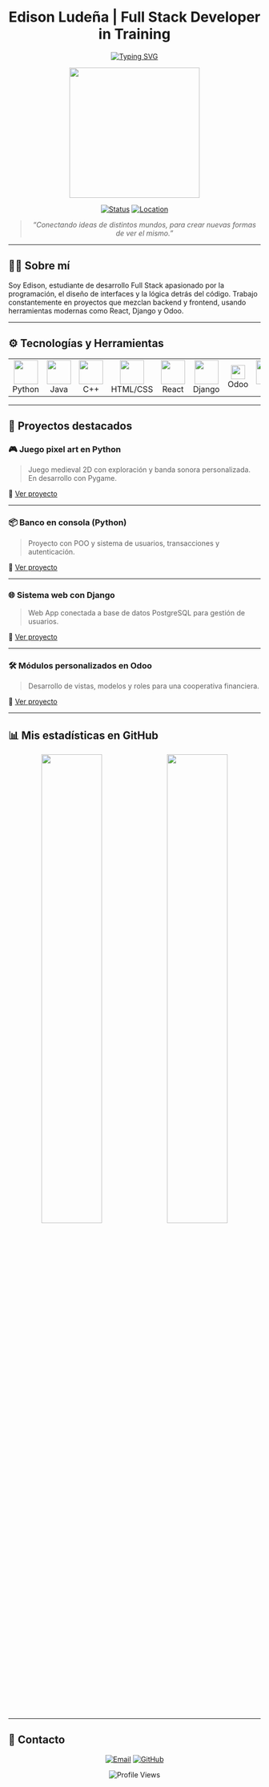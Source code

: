 <div align="center">

# Edison Ludeña | Full Stack Developer in Training

[![Typing SVG](https://readme-typing-svg.herokuapp.com?font=Fira+Code&size=28&pause=1000&color=38BDF8&width=600&lines=Full+Stack+Developer+in+Training;Learning+React%2C+Django+and+Odoo;Building+cool+projects+with+code)](https://git.io/typing-svg)

<img src="https://media.giphy.com/media/v1.Y2lkPTc5MGI3NjExaDJscG90c2xzMDJvY242MjhkdG85MWV1Ymt5ZmExZjBnYXdmaGdiaiZlcD12MV9naWZzX3NlYXJjaCZjdD1n/78XCFBGOlS6keY1Bil/giphy.gif" width="260" />

[![Status](https://img.shields.io/badge/Status-Open%20to%20Work-38BDF8?style=for-the-badge&logo=opencollective&logoColor=white)](https://github.com/edison32wlq)
[![Location](https://img.shields.io/badge/Location-Ecuador-FB7185?style=for-the-badge&logo=google-maps&logoColor=white)](https://www.google.com/maps/place/Ecuador)

> *“Conectando ideas de distintos mundos, para crear nuevas formas de ver el mismo.”*

</div>

---

## 👨‍💻 Sobre mí

Soy Edison, estudiante de desarrollo Full Stack apasionado por la programación, el diseño de interfaces y la lógica detrás del código. Trabajo constantemente en proyectos que mezclan backend y frontend, usando herramientas modernas como React, Django y Odoo.

---

## ⚙️ Tecnologías y Herramientas

<div align="center">

<table align="center">
  <tr>
    <td align="center" width="90">
      <img src="https://skillicons.dev/icons?i=python" width="48" />
      <br>Python
    </td>
    <td align="center" width="90">
      <img src="https://skillicons.dev/icons?i=java" width="48" />
      <br>Java
    </td>
    <td align="center" width="90">
      <img src="https://skillicons.dev/icons?i=cpp" width="48" />
      <br>C++
    </td>
    <td align="center" width="90">
      <img src="https://skillicons.dev/icons?i=html,css" width="48" />
      <br>HTML/CSS
    </td>
    <td align="center" width="90">
      <img src="https://skillicons.dev/icons?i=react" width="48" />
      <br>React
    </td>
    <td align="center" width="90">
      <img src="https://skillicons.dev/icons?i=django" width="48" />
      <br>Django
    </td>
    <td align="center" width="90">
      <img src="https://img.shields.io/badge/Odoo-8722C7?style=for-the-badge&logo=odoo&logoColor=white" height="28" />
      <br>Odoo
    </td>
    <td align="center" width="90">
      <img src="https://skillicons.dev/icons?i=mysql" width="48" />
      <br>SQL
    </td>
    <td align="center" width="90">
      <img src="https://skillicons.dev/icons?i=postgres" width="48" />
      <br>PostgreSQL
    </td>
  </tr>
</table>

</div>


---

## 🚀 Proyectos destacados

### 🎮 Juego pixel art en Python
> Juego medieval 2D con exploración y banda sonora personalizada. En desarrollo con Pygame.

🔗 [Ver proyecto](https://github.com/edison32wlq/juego-medieval)

---

### 📦 Banco en consola (Python)
> Proyecto con POO y sistema de usuarios, transacciones y autenticación.

🔗 [Ver proyecto](https://github.com/edison32wlq/banco-consola)

---

### 🌐 Sistema web con Django
> Web App conectada a base de datos PostgreSQL para gestión de usuarios.

🔗 [Ver proyecto](https://github.com/edison32wlq/sistema-django)

---

### 🛠 Módulos personalizados en Odoo
> Desarrollo de vistas, modelos y roles para una cooperativa financiera.

🔗 [Ver proyecto](https://github.com/edison32wlq/modulo-odoo-cooperativa)

---

## 📊 Mis estadísticas en GitHub

<div align="center">
  <img width="49%" src="https://github-readme-stats.vercel.app/api?username=edison32wlq&show_icons=true&theme=tokyonight&bg_color=0D1117&title_color=38BDF8&text_color=FFFFFF&icon_color=FB7185&border_color=38BDF8&hide_border=false" />
  <img width="49%" src="https://github-readme-stats.vercel.app/api/top-langs/?username=edison32wlq&layout=compact&theme=tokyonight&bg_color=0D1117&title_color=38BDF8&text_color=FFFFFF&border_color=38BDF8&hide_border=false" />
</div>

---

## 🤝 Contacto

<div align="center">

[![Email](https://img.shields.io/badge/Email-edison7d%40gmail.com-A78BFA?style=for-the-badge&logo=gmail&logoColor=white)](mailto:edison7d@gmail.com)
[![GitHub](https://img.shields.io/badge/GitHub-edison32wlq-38BDF8?style=for-the-badge&logo=github&logoColor=white)](https://github.com/edison32wlq)

<img src="https://komarev.com/ghpvc/?username=edison32wlq&style=for-the-badge&color=38BDF8" alt="Profile Views" />

</div>
